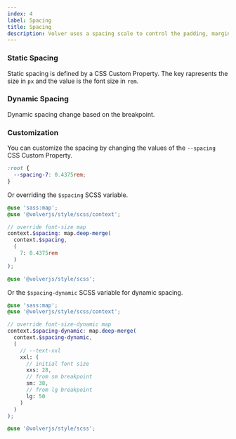 ```yaml
---
index: 4
label: Spacing
title: Spacing
description: Volver uses a spacing scale to control the padding, margin and position of elements.
---
```


### Static Spacing
Static spacing is defined by a CSS Custom Property. The key rapresents the size in `px` and the value is the font size in `rem`.

<table-utility property="spacing" custom-property="spacing" hide-class class="mb-lg">
  <template #custom-property="{ key }">
    --spacing-{{ key }}
  </template>
  <template #value="{ value }">
    {{ value }}
  </template>
</table-utility>

### Dynamic Spacing
Dynamic spacing change based on the breakpoint.

<table-utility prefix="spacing" property="spacing-dynamic" custom-property="spacing" hide-class class="mb-lg">
  <template #custom-property="{ key }">
    --spacing-{{ key }}
  </template>
  <template #value="{ value, key }">
    <div v-for="(item, breakpoint) in value" :key="breakpoint" class="whitespace-pre leading-relaxed">
      <pre v-if="breakpoint !== 'xxs'">
@media (--breakpoint-{{ breakpoint }}) {
  --spacing-{{ key }}: var(--spacing-{{ item }});
}</pre>
      <template v-else>--spacing-{{ key }}: var(--spacing-{{ item }});</template>
    </div>
  </template>
</table-utility>

### Customization
You can customize the spacing by changing the values of the `--spacing` CSS Custom Property.

```css
:root {
  --spacing-7: 0.4375rem;
}
```
Or overriding the `$spacing` SCSS variable.

```scss 
@use 'sass:map';
@use '@volverjs/style/scss/context';

// override font-size map
context.$spacing: map.deep-merge(
  context.$spacing,
  (
    7: 0.4375rem
  )
);

@use '@volverjs/style/scss';
```

Or the `$spacing-dynamic` SCSS variable for dynamic spacing.

```scss
@use 'sass:map';
@use '@volverjs/style/scss/context';

// override font-size-dynamic map
context.$spacing-dynamic: map.deep-merge(
  context.$spacing-dynamic,
  (
    // --text-xxl
    xxl: (
      // initial font size
      xxs: 28,
      // from sm breakpoint
      sm: 38,
      // from lg breakpoint
      lg: 50
    )
  )
);

@use '@volverjs/style/scss';
```